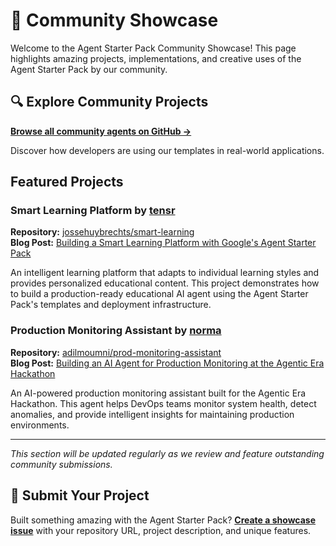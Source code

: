 # 🌟 Community Showcase

Welcome to the Agent Starter Pack Community Showcase! This page highlights amazing projects, implementations, and creative uses of the Agent Starter Pack by our community.

## 🔍 Explore Community Projects

**[Browse all community agents on GitHub →](https://github.com/search?q=Agent+generated+with+%5B%60googleCloudPlatform%2Fagent-starter-pack%60%5D&type=code)**

Discover how developers are using our templates in real-world applications.

## Featured Projects

### Smart Learning Platform by [tensr](https://tensr.be/)
**Repository:** [jossehuybrechts/smart-learning](https://github.com/jossehuybrechts/smart-learning)  
**Blog Post:** [Building a Smart Learning Platform with Google's Agent Starter Pack](https://medium.com/@tensr/9f75876bc618)

An intelligent learning platform that adapts to individual learning styles and provides personalized educational content. This project demonstrates how to build a production-ready educational AI agent using the Agent Starter Pack's templates and deployment infrastructure.

### Production Monitoring Assistant by [norma](https://norma.dev/)
**Repository:** [adilmoumni/prod-monitoring-assistant](https://github.com/adilmoumni/prod-monitoring-assistant)  
**Blog Post:** [Building an AI Agent for Production Monitoring at the Agentic Era Hackathon](https://medium.com/norma-dev/building-an-ai-agent-for-production-monitoring-at-the-agentic-era-hackathon-ffa283dd391d)

An AI-powered production monitoring assistant built for the Agentic Era Hackathon. This agent helps DevOps teams monitor system health, detect anomalies, and provide intelligent insights for maintaining production environments.

---

*This section will be updated regularly as we review and feature outstanding community submissions.*

## 📝 Submit Your Project

Built something amazing with the Agent Starter Pack? **[Create a showcase issue](https://github.com/GoogleCloudPlatform/agent-starter-pack/issues/new?labels=showcase)** with your repository URL, project description, and unique features.